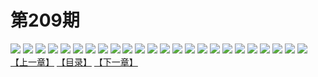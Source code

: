 # 第209期
![](https://mao.mhtupian.com/uploads/img/7563/160897/001.jpg)
![](https://mao.mhtupian.com/uploads/img/7563/160897/002.jpg)
![](https://mao.mhtupian.com/uploads/img/7563/160897/003.jpg)
![](https://mao.mhtupian.com/uploads/img/7563/160897/004.jpg)
![](https://mao.mhtupian.com/uploads/img/7563/160897/005.jpg)
![](https://mao.mhtupian.com/uploads/img/7563/160897/006.jpg)
![](https://mao.mhtupian.com/uploads/img/7563/160897/007.jpg)
![](https://mao.mhtupian.com/uploads/img/7563/160897/008.jpg)
![](https://mao.mhtupian.com/uploads/img/7563/160897/009.jpg)
![](https://mao.mhtupian.com/uploads/img/7563/160897/010.jpg)
![](https://mao.mhtupian.com/uploads/img/7563/160897/011.jpg)
![](https://mao.mhtupian.com/uploads/img/7563/160897/012.jpg)
![](https://mao.mhtupian.com/uploads/img/7563/160897/013.jpg)
![](https://mao.mhtupian.com/uploads/img/7563/160897/014.jpg)
![](https://mao.mhtupian.com/uploads/img/7563/160897/015.jpg)
![](https://mao.mhtupian.com/uploads/img/7563/160897/016.jpg)
![](https://mao.mhtupian.com/uploads/img/7563/160897/017.jpg)
![](https://mao.mhtupian.com/uploads/img/7563/160897/018.jpg)
![](https://mao.mhtupian.com/uploads/img/7563/160897/019.jpg)
![](https://mao.mhtupian.com/uploads/img/7563/160897/020.jpg)
![](https://mao.mhtupian.com/uploads/img/7563/160897/021.jpg)
![](https://mao.mhtupian.com/uploads/img/7563/160897/022.jpg)
![](https://mao.mhtupian.com/uploads/img/7563/160897/023.jpg)
![](https://mao.mhtupian.com/uploads/img/7563/160897/024.jpg)
[【上一章】](./73.md)
[【目录】](./READMD.md)
[【下一章】](./75.md)
